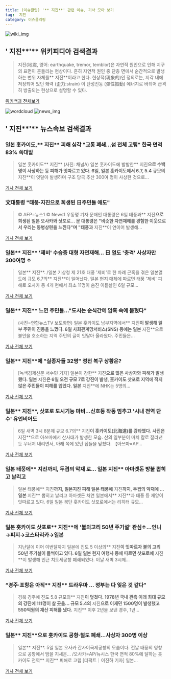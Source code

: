 ```yaml
---
title: (이슈클립) '** 지진**' 관련 이슈, 기사 모아 보기
tag:  지진
category: 이슈클리핑
---
```

![wiki_img](https://user-images.githubusercontent.com/42597476/44503234-41136a80-a6d0-11e8-9071-6fc6418eafe4.png)
## **'** 지진**'** 위키피디아 검색결과
>지진(地震, 영어: earthquake, tremor, temblor)은 자연적 원인으로 인해 지구의 표면이 흔들리는 현상이다. 흔히 자연적 원인 중 단층 면에서 순간적으로 발생하는 변위 자체를** 지진**이라고 한다. 현상적(現象的)인 정의로는, 지각 내에 저장되어 있던 왜력 (歪力:strain) 이 탄성진동 (彈性振動) 에너지로 바뀌어 급격히 방출되는 현상으로 설명할 수 있다.

<a href="https://ko.wikipedia.org/wiki/ 지진" target="_blank">위키백과 전체보기</a>

![wordcloud](https://s3.ap-northeast-2.amazonaws.com/lyrics101-wordcloud/2018-09-07-1536249896.png)
![news_img](https://user-images.githubusercontent.com/42597476/44507050-1206f400-a6e4-11e8-8d98-7ffbfebb353f.png)
## **'** 지진**'** 뉴스속보 검색결과
### 일본 훗카이도,** 지진** 피해 심각 "교통 폐쇄…섬 전체 고립" 한국 면적 83% 쑥대밭

>일본 훗카이도** 지진** (사진: 채널A) 일본 훗카이도에 발발한** 지진**으로 수백 명이 사상하는 등 피해가 잇따르고 있다. 6일, 일본 훗카이도에서 6.7, 5.4 규모의** 지진**이 잇달아 발생하며 구조 당국 추산 300여 명이 사상한 것으로...

<a href="http://www.jemin.com/news/articleView.html?idxno=537419" target="_blank">기사 전체 보기</a>

### 文대통령 "태풍·지진으로 희생된 日주민들 애도"

>© AFP=뉴스1 © News1 우동명 기자 문재인 대통령은 6일 태풍과** 지진**으로 희생된 일본 오사카와 삿포로... 문 대통령은 "비슷한 자연재해를 경험한 이웃으로서 우리는 동병상련을 느낀다"며 "태풍과** 지진**이 연이어 발생해...

<a href="http://news1.kr/articles/?3419805" target="_blank">기사 전체 보기</a>

### 일본** 지진** '제비' 수습중 대형 자연재해… 日 열도 '충격' 사상자만 300여명 ↑

>일본** 지진**. /일본 기상청  제 21호 태풍 '제비'로 한 차례 곤혹을 겪은 일본열도에 규모 6.7의** 지진**이 일어났다.  일본 현지 매체에 따르면 태풍 '제비' 피해로 오사카 등 4개 현에서 최소 11명이 숨진 이튿날인 6일 규모...

<a href="http://www.kyeongin.com/main/view.php?key=20180906002304468" target="_blank">기사 전체 보기</a>

### 일본** 지진** 느낀 주민들…"도시는 순식간에 암흑 속에 묻혔다"

>(사진=연합뉴스TV 보도화면) 일본 홋카이도 남부지역에서** 지진**이 발생해 일부 주민이 진동을 느꼈다. 6일 사회관계망서비스(SNS) 등에는 일본** 지진**으로 불안을 호소하는 지역 주민의 글이 잇달아 올라왔다. 주민들은...

<a href="http://www.anewsa.com/detail.php?number=1368357&thread=05r02" target="_blank">기사 전체 보기</a>

### 일본** 지진**에 "실종자들 32명" 정전 복구 상황은?

>[녹색경제신문 서수민 기자] 일본이 강한** 지진**으로 많은 사상자와 피해가 발생했다. 일본** 지진**은 6일 오전 규모 7로 강진이 발생, 훗카이도 삿포로 지역에 적지 않은 주민들이 피해를 입었다. 일본** 지진**에 NHK는 5명의...

<a href="http://www.greened.kr/news/articleView.html?idxno=74564" target="_blank">기사 전체 보기</a>

### 일본** 지진**, 삿포로 도시기능 마비…신호등 작동 멈추고 '시내 전역 단수' 유언비어도

>6일 새벽 3시 8분께 규모 6.7의** 지진**이 홋카이도(北海道)를 강타했다. 사진은** 지진**으로 아쓰마에서 산사태가 발생한 모습. 산의 일부분이 마치 칼로 잘라낸 듯 무너져 내리면서, 아래 쪽에 있던 집들을 덮쳤다. 【아쓰마=AP...

<a href="http://www.econonews.co.kr/news/articleView.html?idxno=35356" target="_blank">기사 전체 보기</a>

### 일본 태풍에** 지진**까지, 두겹의 악재 로… 일본** 지진** 아마겟돈 방불 뽑히고 날리고

>일본 태풍에** 지진**까지, 일본지진 피해 일본 태풍에** 지진**까지, 두겹의 악재에 …일본** 지진** 뽑히고 날리고 아마겟돈 처연 일본에서** 지진**과 태풍 등 재앙이 잇따르고 있다. 6일 일본 북단 홋카이도 삿포로에서는 리히터 규모...

<a href="http://www.ccdn.co.kr/news/articleView.html?idxno=539100" target="_blank">기사 전체 보기</a>

### 일본 홋카이도 삿포로** 지진**에 '불의고리 50년 주기설' 관심↑...인니→피지→코스타리카→일본

>지난달에 이어 이번달까지 일본에 진도 5 이상의** 지진**이 잇따르자 불의 고리 50년 주기설이 들썩이고 있다. 6일 일본 현지 여행사 등에 따르면 삿포로에** 지진**이 발생해 인근 치토세공항 폐쇄되었다. 이날 새벽 3시께...

<a href="http://www.kookje.co.kr/news2011/asp/newsbody.asp?code=0300&key=20180907.99099002494" target="_blank">기사 전체 보기</a>

### “경주·포항은 아직** 지진** 트라우마 … 정부는 다 잊은 것 같다”

>경북 경주에 진도 5.8 규모의** 지진**이 덮쳤다. 1978년 국내 관측 이래 최대 규모의 강진에 111명이 살 곳을... 규모 5.4의** 지진**으로 이재민 1500명이 발생했고 550억원의 재산 피해를 냈다.** 지진** 이후 2년을 보낸 경주, 1년...

<a href="http://news.joins.com/article/olink/22542104" target="_blank">기사 전체 보기</a>

### 일본** 지진**으로 훗카이도 공항·철도 폐쇄…사상자 300명 이상

>일본** 지진**. 5일 일본 오사카 간사이국제공항의 모습이다. 전날 태풍의 영향으로 공항에서 밤을 지새운... /오사카=AP/뉴시스 한국 면적 80%에 달하는 훗카이도 전역** 지진** 피해로 고립 [더팩트｜이진하 기자] 일본...

<a href="http://news.tf.co.kr/read/life/1732520.htm" target="_blank">기사 전체 보기</a>


